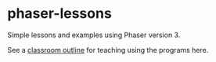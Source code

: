 # phaser-lessons
Simple lessons and examples using Phaser version 3.

See a [classroom outline](https://github.com/dcbriccetti/phaser-lessons/blob/master/doc/Graphical%20Web%20Game%20with%20JavaScript%20and%20Phaser.md) for 
teaching using the programs here.
